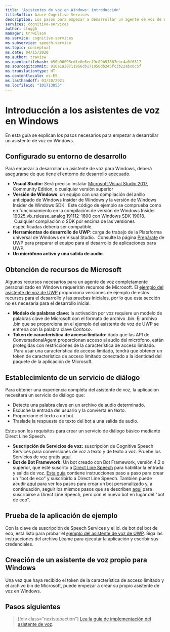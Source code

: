 ```yaml
---
title: 'Asistentes de voz en Windows: introducción'
titleSuffix: Azure Cognitive Services
description: Los pasos para empezar a desarrollar un agente de voz de Windows, incluida una referencia al inicio rápido del código de ejemplo.
services: cognitive-services
author: cfogg6
manager: trrwilson
ms.service: cognitive-services
ms.subservice: speech-service
ms.topic: conceptual
ms.date: 04/15/2020
ms.author: travisw
ms.openlocfilehash: b50b98095cdfe0e6ec19c89b57887ebc4a0f6317
ms.sourcegitcommit: 910a1a38711966cb171050db245fc3b22abc8c5f
ms.translationtype: HT
ms.contentlocale: es-ES
ms.lasthandoff: 03/20/2021
ms.locfileid: "101713055"
---
```

# <a name="getting-started-with-voice-assistants-on-windows"></a>Introducción a los asistentes de voz en Windows

En esta guía se explican los pasos necesarios para empezar a desarrollar un asistente de voz en Windows.

## <a name="set-up-your-development-environment"></a>Configurado su entorno de desarrollo

Para empezar a desarrollar un asistente de voz para Windows, deberá asegurarse de que tiene el entorno de desarrollo adecuado.

- **Visual Studio:** Será preciso instalar [Microsoft Visual Studio 2017](https://visualstudio.microsoft.com/), Community Edition, o cualquier versión superior
- **Versión de Windows**: un equipo con una compilación del anillo anticipado de Windows Insider de Windows y la versión de Windows Insider de Windows SDK.  Este código de ejemplo se comprueba como en funcionamiento en la compilación de versión de Windows Insider 19025.vb_release_analog.191112-1600 con Windows SDK 19018.  Cualquier compilación o SDK por encima de las versiones especificadas debería ser compatible.
- **Herramientas de desarrollo de UWP**: carga de trabajo de la Plataforma universal de Windows en Visual Studio.  Consulte la página [Prepárate](/windows/uwp/get-started/get-set-up) de UWP para preparar el equipo para el desarrollo de aplicaciones para UWP.
- **Un micrófono activo y una salida de audio**.

## <a name="obtain-resources-from-microsoft"></a>Obtención de recursos de Microsoft

Algunos recursos necesarios para un agente de voz completamente personalizado en Windows requerirán recursos de Microsoft. El [ejemplo del asistente de voz de UWP](windows-voice-assistants-faq.md#the-uwp-voice-assistant-sample) proporciona versiones de ejemplo de estos recursos para el desarrollo y las pruebas iniciales, por lo que esta sección no es necesaria para el desarrollo inicial.

- **Modelo de palabras clave:** la activación por voz requiere un modelo de palabras clave de Microsoft con el formato de archivo .bin. El archivo .bin que se proporciona en el ejemplo del asistente de voz de UWP se entrena con la palabra clave *Contoso*.
- **Token de característica de acceso limitado:** dado que las API de ConversationalAgent proporcionan acceso al audio del micrófono, están protegidas con restricciones de la característica de acceso limitado.  Para usar una característica de acceso limitado, tendrá que obtener un token de característica de acceso limitado conectado a la identidad del paquete de la aplicación de Microsoft.

## <a name="establish-a-dialog-service"></a>Establecimiento de un servicio de diálogo

Para obtener una experiencia completa del asistente de voz, la aplicación necesitará un servicio de diálogo que:

- Detecte una palabra clave en un archivo de audio determinado.
- Escuche la entrada del usuario y la convierta en texto.
- Proporcione el texto a un bot.
- Traslade la respuesta de texto del bot a una salida de audio.

Estos son los requisitos para crear un servicio de diálogo básico mediante Direct Line Speech.

- **Suscripción de Servicios de voz:** suscripción de Cognitive Speech Services para conversiones de voz a texto y de texto a voz. Pruebe los Servicios de voz gratis [aquí](./overview.md#try-the-speech-service-for-free).
- **Bot de Bot Framework:**  Un bot creado con Bot Framework, versión 4.2 o superior, que esté suscrito a [Direct Line Speech](./direct-line-speech.md) para habilitar la entrada y salida de voz. [Esta guía](./tutorial-voice-enable-your-bot-speech-sdk.md) contiene instrucciones paso a paso para crear un "bot de eco" y suscribirlo a Direct Line Speech. También puede acudir [aquí](https://blog.botframework.com/2018/05/07/build-a-microsoft-bot-framework-bot-with-the-bot-builder-sdk-v4/) para ver los pasos para crear un bot personalizado y, a continuación, seguir los mismos pasos que se describen [aquí](./tutorial-voice-enable-your-bot-speech-sdk.md) para suscribirse a Direct Line Speech, pero con el nuevo bot en lugar del "bot de eco".

## <a name="try-out-the-sample-app"></a>Prueba de la aplicación de ejemplo

Con la clave de suscripción de Speech Services y el id. de bot del bot de eco, está listo para probar el [ejemplo del asistente de voz de UWP](windows-voice-assistants-faq.md#the-uwp-voice-assistant-sample). Siga las instrucciones del archivo Léame para ejecutar la aplicación y escribir sus credenciales.

## <a name="create-your-own-voice-assistant-for-windows"></a>Creación de un asistente de voz propio para Windows

Una vez que haya recibido el token de la característica de acceso limitado y el archivo bin de Microsoft, puede empezar a crear su propio asistente de voz en Windows.

## <a name="next-steps"></a>Pasos siguientes

> [!div class="nextstepaction"]
> [Lea la guía de implementación del asistente de voz](windows-voice-assistants-implementation-guide.md).